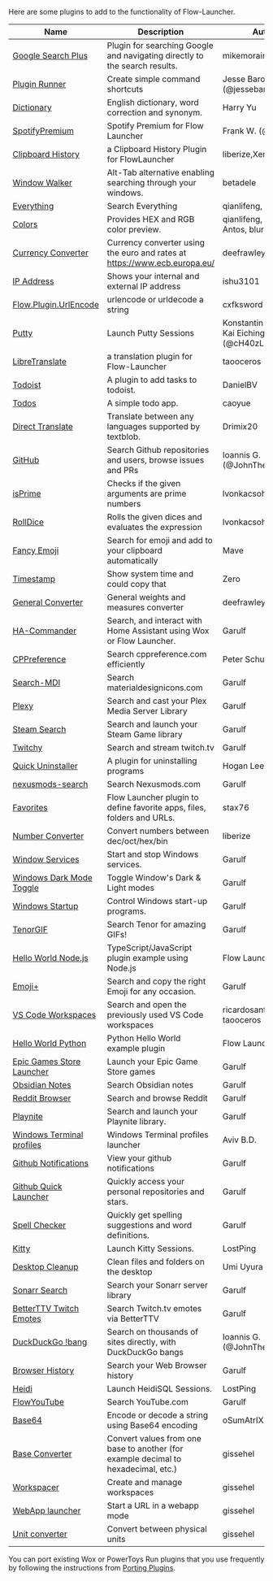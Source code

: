 Here are some plugins to add to the functionality of Flow-Launcher.

<!--START_SECTION:plugin-->
|                                             Name                                             |                                   Description                                    |                    Author                    |Version|
|----------------------------------------------------------------------------------------------|----------------------------------------------------------------------------------|----------------------------------------------|-------|
|[Google Search Plus](https://github.com/jjw24/Wox.Plugin.GoogleSearch)                        |Plugin for searching Google and navigating directly to the search results.        |mikemorain                                    |1.0.3  |
|[Plugin Runner](https://github.com/jjw24/Wox.Plugin.Runner)                                   |Create simple command shortcuts                                                   |Jesse Barocio (@jessebarocio)                 |2.2.3  |
|[Dictionary](https://github.com/harrynull/Flow.Launcher.Dictionary)                           |English dictionary, word correction and synonym.                                  |Harry Yu                                      |2.2.3  |
|[SpotifyPremium](https://github.com/fow5040/Flow.Launcher.Plugin.SpotifyPremium)              |Spotify Premium for Flow Launcher                                                 |Frank W. (@fow5040)                           |1.1.0  |
|[Clipboard History](https://github.com/liberize/Flow.Launcher.Plugin.ClipboardHistory)        |a Clipboard History Plugin for FlowLauncher                                       |liberize,Xenolphthalein                       |1.1.1  |
|[Window Walker](https://www.windowwalker.com/)                                                |Alt-Tab alternative enabling searching through your windows.                      |betadele                                      |2.0.2  |
|[Everything](https://github.com/Flow-Launcher/Flow.Launcher.Plugin.Everything)                |Search Everything                                                                 |qianlifeng, orzfly                            |1.7.2  |
|[Colors](https://github.com/Flow-Launcher/Flow.Launcher.Plugin.Color)                         |Provides HEX and RGB color preview.                                               |qianlifeng, Vladimir Antos, bluray            |2.0.1  |
|[Currency Converter](https://github.com/deefrawley/Flow.Launcher.Plugin.Currency)             |Currency converter using the euro and rates at https://www.ecb.europa.eu/         |deefrawley                                    |1.2.2  |
|[IP Address](https://github.com/taooceros/Flow.Plugin.IPAddress)                              |Shows your internal and external IP address                                       |ishu3101                                      |1.2.1  |
|[Flow.Plugin.UrlEncode](https://github.com/cxfksword/Wox.Plugin.UrlEncode)                    |urlencode or urldecode a string                                                   |cxfksword                                     |1.0    |
|[Putty](https://github.com/jjw24/Flow.Launcher.Plugin.Putty)                                  |Launch Putty Sessions                                                             |Konstantin Zaitcev, Kai Eichinger (@cH40zLord)|2.1.3  |
|[LibreTranslate](https://github.com/taooceros/Flow.LibreTranslate)                            |a translation plugin for Flow-Launcher                                            |taooceros                                     |1.0.1  |
|[Todoist](https://github.com/jjw24/Wox.Plugin.Todoist)                                        |A plugin to add tasks to todoist.                                                 |DanielBV                                      |2.0.0  |
|[Todos](https://github.com/jjw24/Wox.Plugin.Todos)                                            |A simple todo app.                                                                |caoyue                                        |2.0.1  |
|[Direct Translate](https://github.com/deefrawley/Flow.Launcher.Plugin.DirectTranslate)        |Translate between any languages supported by textblob.                            |Drimix20                                      |2.0.1  |
|[GitHub](https://github.com/JohnTheGr8/Flow.Plugin.Github)                                    |Search Github repositories and users, browse issues and PRs                       |Ioannis G. (@JohnTheGr8)                      |1.2.2  |
|[isPrime](https://github.com/lvonkacsoh/Flow.Launcher.Plugin.IsPrime)                         |Checks if the given arguments are prime numbers                                   |lvonkacsoh                                    |1.3.0  |
|[RollDice](https://github.com/lvonkacsoh/Flow.Launcher.RollDice)                              |Rolls the given dices and evaluates the expression                                |lvonkacsoh                                    |1.0.1  |
|[Fancy Emoji](https://github.com/Ma-ve/Flow.Launcher.Plugin.FancyEmoji)                       |Search for emoji and add to your clipboard automatically                          |Mave                                          |1.0.7  |
|[Timestamp](https://github.com/Garulf/Flow.Launcher.Plugin.Timestamp)                         |Show system time and could copy that                                              |Zero <Zeroto521>                              |1.0.8  |
|[General Converter](https://github.com/deefrawley/Flow.Launcher.Plugin.GenConvert)            |General weights and measures converter                                            |deefrawley                                    |1.1.2  |
|[HA-Commander](https://github.com/Garulf/HA-Commander)                                        |Search, and interact with Home Assistant using Wox or Flow Launcher.              |Garulf                                        |3.2.1  |
|[CPPreference](https://github.com/peterschussheim/CPPreference-flow-plugin)                   |Search cppreference.com efficiently                                               |Peter Schussheim                              |1.0.1  |
|[Search-MDI](https://github.com/Garulf/Search-MDI)                                            |Search materialdesignicons.com                                                    |Garulf                                        |3.0.3  |
|[Plexy](https://github.com/Garulf/plexy)                                                      |Search and cast your Plex Media Server Library                                    |Garulf                                        |1.1.0  |
|[Steam Search](https://github.com/Garulf/Steam-Search)                                        |Search and launch your Steam Game library                                         |Garulf                                        |3.2.1  |
|[Twitchy](https://github.com/Garulf/twitchy)                                                  |Search and stream twitch.tv                                                       |Garulf                                        |2.1.0  |
|[Quick Uninstaller](https://github.com/jjw24/Wox.Plugin.QuickUninstaller)                     |A plugin for uninstalling programs                                                |Hogan Lee                                     |2.0.0  |
|[nexusmods-search](https://github.com/Garulf/nexusmods-search)                                |Search Nexusmods.com                                                              |Garulf                                        |0.2.2  |
|[Favorites](https://github.com/stax76/Flow.Launcher.Plugin.Favorites)                         |Flow Launcher plugin to define favorite apps, files, folders and URLs.            |stax76                                        |1.4    |
|[Number Converter](https://github.com/liberize/Flow.Launcher.Plugin.NumberConverter)          |Convert numbers between dec/oct/hex/bin                                           |liberize                                      |1.0.1  |
|[Window Services](https://github.com/Garulf/window-services)                                  |Start and stop Windows services.                                                  |Garulf                                        |1.1.4  |
|[Windows Dark Mode Toggle](https://github.com/Garulf/windows-dark-mode-toggle)                |Toggle Window's Dark & Light modes                                                |Garulf                                        |1.0.3  |
|[Windows Startup](https://github.com/Garulf/Windows-Startup)                                  |Control Windows start-up programs.                                                |Garulf                                        |1.0.2  |
|[TenorGIF](https://github.com/Garulf/TenorGIF)                                                |Search Tenor for amazing GIFs!                                                    |Garulf                                        |1.1.2  |
|[Hello World Node.js](https://github.com/Flow-Launcher/Flow.Launcher.Plugin.HelloWorldNodeJS) |TypeScript/JavaScript plugin example using Node.js                                |Flow Launcher                                 |1.0.0  |
|[Emoji+](https://github.com/Garulf/emoji-plus)                                                |Search and copy the right Emoji for any occasion.                                 |Garulf                                        |1.4.3  |
|[VS Code Workspaces](https://github.com/taooceros/Flow.Plugin.VSCodeWorkspace)                |Search and open the previously used VS Code workspaces                            |ricardosantos9521, taooceros                  |1.1.1  |
|[Hello World Python](https://github.com/Flow-Launcher/Flow.Launcher.Plugin.HelloWorldPython)  |Python Hello World example plugin                                                 |Flow Launcher                                 |1.0.0  |
|[Epic Games Store Launcher](https://github.com/Garulf/Epic-Games-Store-Launcher)              |Launch your Epic Game Store games                                                 |Garulf                                        |1.1.0  |
|[Obsidian Notes](https://github.com/Garulf/obsidian-notes)                                    |Search Obsidian notes                                                             |Garulf                                        |1.0.1  |
|[Reddit Browser](https://github.com/Garulf/reddit-browser)                                    |Search and browse Reddit                                                          |Garulf                                        |1.0.2  |
|[Playnite](https://github.com/Garulf/playnite-plugin)                                         |Search and launch your Playnite library.                                          |Garulf                                        |1.5.1  |
|[Windows Terminal profiles](https://github.com/paradox00/Flow.Launcher.Plugin.WindowsTerminal)|Windows Terminal profiles launcher                                                |Aviv B.D.                                     |0.0.8  |
|[Github Notifications](https://github.com/Garulf/github-notifications)                        |View your github notifications                                                    |Garulf                                        |1.0.5  |
|[Github Quick Launcher](https://github.com/Garulf/github-quick-launcher)                      |Quickly access your personal repositories and stars.                              |Garulf                                        |1.3.0  |
|[Spell Checker](https://github.com/Garulf/spell-checker)                                      |Quickly get spelling suggestions and word definitions.                            |Garulf                                        |0.0.5  |
|[Kitty](https://github.com/lostping/Flow.Launcher.Plugin.Kitty)                               |Launch Kitty Sessions.                                                            |LostPing                                      |1.0.6  |
|[Desktop Cleanup](https://github.com/umi-uyura/Flow.Launcher.Plugin.DesktopCleanup)           |Clean files and folders on the desktop                                            |Umi Uyura                                     |1.0.1  |
|[Sonarr Search](https://github.com/Garulf/sonarr-search)                                      |Search your Sonarr server library                                                 |Garulf                                        |0.1.0  |
|[BetterTTV Twitch Emotes](https://github.com/Garulf/Betterttv-twitch-emotes)                  |Search Twitch.tv emotes via BetterTTV                                             |Garulf                                        |0.0.2  |
|[DuckDuckGo !bang](https://github.com/JohnTheGr8/Flow.Plugin.Bang)                            |Search on thousands of sites directly, with DuckDuckGo bangs                      |Ioannis G. (@JohnTheGr8)                      |1.2.0  |
|[Browser History](https://github.com/Garulf/browser-history)                                  |Search your Web Browser history                                                   |Garulf                                        |0.1.0  |
|[Heidi](https://github.com/lostping/Flow.Launcher.Plugin.Heidi)                               |Launch HeidiSQL Sessions.                                                         |LostPing                                      |1.0.0  |
|[FlowYouTube](https://github.com/Garulf/FlowYouTube)                                          |Search YouTube.com                                                                |Garulf                                        |0.2.2  |
|[Base64](https://github.com/oSumAtrIX/Flow.Launcher.Plugin.Base64)                            |Encode or decode a string using Base64 encoding                                   |oSumAtrIX                                     |1.0.0  |
|[Base Converter](https://github.com/gissehel/BarLauncher-BaseConverter)                       |Convert values from one base to another (for example decimal to hexadecimal, etc.)|gissehel                                      |2.0.8  |
|[Workspacer](https://github.com/gissehel/BarLauncher-Workspacer)                              |Create and manage workspaces                                                      |gissehel                                      |2.0.6  |
|[WebApp launcher](https://github.com/gissehel/BarLauncher-WebApp)                             |Start a URL in a webapp mode                                                      |gissehel                                      |2.0.14 |
|[Unit converter](https://github.com/gissehel/BarLauncher-UnitConverter)                       |Convert between physical units                                                    |gissehel                                      |2.0.6  |

<!--END_SECTION:plugin-->

You can port existing Wox or PowerToys Run plugins that you use frequently by following the instructions from [Porting Plugins](https://flow-launcher.github.io/docs/#/port-plugins).
